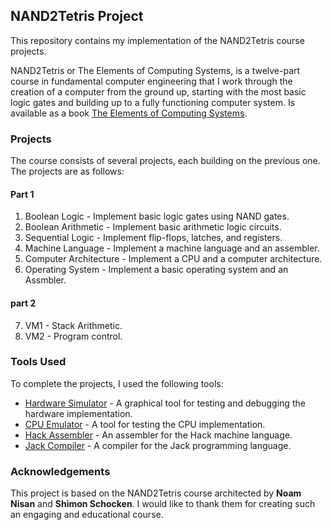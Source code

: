 ## NAND2Tetris Project
 This repository contains my implementation of the NAND2Tetris course projects.
 
 NAND2Tetris or The Elements of Computing Systems, is a twelve-part course in fundamental computer engineering that I work through the creation of a
 computer from the ground up, starting with the most basic logic gates and building up to a fully functioning computer system.
 Is available as a book [The Elements of Computing Systems](https://www.nand2tetris.org/book).



### Projects

The course consists of several projects, each building on the previous one. The projects are as follows:

#### Part 1
1. Boolean Logic - Implement basic logic gates using NAND gates.
2. Boolean Arithmetic - Implement basic arithmetic logic circuits.
3. Sequential Logic - Implement flip-flops, latches, and registers.
4. Machine Language - Implement a machine language and an assembler.
5. Computer Architecture - Implement a CPU and a computer architecture.
6. Operating System - Implement a basic operating system and an Assmbler.
#### part 2
7. VM1 - Stack Arithmetic.
8. VM2 -  Program control.


### Tools Used
To complete the projects, I used the following tools:

- [Hardware Simulator](https://www.nand2tetris.org/software) - A graphical tool for testing and debugging the hardware implementation.
- [CPU Emulator](https://www.nand2tetris.org/software) - A tool for testing the CPU implementation.
- [Hack Assembler](https://www.nand2tetris.org/software) - An assembler for the Hack machine language.
- [Jack Compiler](https://www.nand2tetris.org/software) - A compiler for the Jack programming language.

### Acknowledgements

This project is based on the NAND2Tetris course architected by **Noam Nisan** and **Shimon Schocken**. I would like to thank them for creating such an engaging and educational course.
